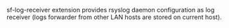 sf-log-receiver extension provides rsyslog daemon configuration as log
receiver (logs forwarder from other LAN hosts are stored on current host).
